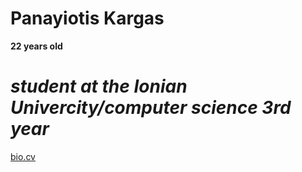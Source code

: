 # Panayiotis Kargas
**22 years old**
# *student at the Ionian Univercity/computer science 3rd year*

[bio.cv](https://p16karg.github.io/hello-world/)

